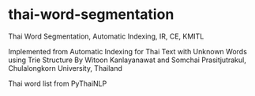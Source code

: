 # thai-word-segmentation
Thai Word Segmentation, Automatic Indexing, IR, CE, KMITL

Implemented from Automatic Indexing for Thai Text with Unknown Words using Trie Structure
By Witoon Kanlayanawat and Somchai Prasitjutrakul, Chulalongkorn University, Thailand

Thai word list from PyThaiNLP
